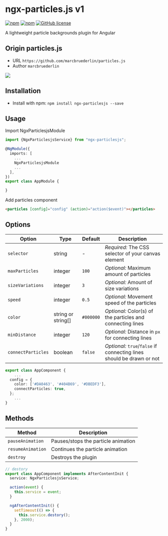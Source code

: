# ngx-particles.js v1
[![npm](https://img.shields.io/npm/v/ngx-particlesjs.svg)](https://www.npmjs.com/package/ngx-particlesjs)
[![npm](https://img.shields.io/npm/dm/ngx-particlesjs.svg)](https://www.npmjs.com/package/ngx-particlesjs)
[![GitHub license](https://img.shields.io/badge/license-MIT-blue.svg)](https://raw.githubusercontent.com/kainonly/ngx-particles.js/master/LICENSE)

A lightweight particle backgrounds plugin for Angular

## Origin particles.js

- URL `https://github.com/marcbruederlin/particles.js`
- Author `marcbruederlin`

[<img src="http://i.giphy.com/CPEar2kArhFny.gif"/>](https://marcbruederlin.github.io/particles.js/)

## Installation
- Install with npm: `npm install ngx-particlesjs --save`

## Usage

Import NgxParticlesjsModule

``` typescript
import {NgxParticlesjsService} from "ngx-particlesjs";

@NgModule({
  imports: [
    ...
    NgxParticlesjsModule
    ...
  ],
})
export class AppModule {

}
```

Add particles component

``` html
<particles [config]="config" (action)="action($event)"></particles>
```

## Options
Option | Type | Default | Description
------ | ------------- | ------------- | -----------
`selector` | string | - | *Required:* The CSS selector of your canvas element
`maxParticles` | integer | `100` | *Optional:* Maximum amount of particles
`sizeVariations` | integer | `3` | *Optional:* Amount of size variations
`speed` | integer | `0.5` | *Optional:* Movement speed of the particles
`color` | string or string[] | `#000000` | *Optional:* Color(s) of the particles and connecting lines
`minDistance` | integer | `120` | *Optional:* Distance in `px` for connecting lines
`connectParticles` | boolean | `false` | *Optional:* `true`/`false` if connecting lines should be drawn or not

``` typescript
export class AppComponent {
    ...
  config = {
    color: ['#DA0463', '#404B69', '#DBEDF3'],
    connectParticles: true,
  };
    ...
}
```

## Methods
Method | Description
------ | -----------
`pauseAnimation` | Pauses/stops the particle animation
`resumeAnimation` | Continues the particle animation
`destroy` | Destroys the plugin

``` typescript
// destory
export class AppComponent implements AfterContentInit {
  service: NgxParticlesjsService;

  action(event) {
    this.service = event;
  }

  ngAfterContentInit() {
    setTimeout(() => {
      this.service.destory();
    }, 2000);
  }
}
```
